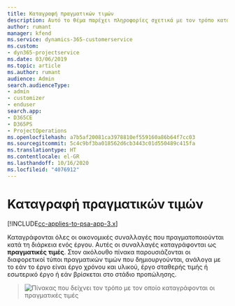 ```yaml
---
title: Καταγραφή πραγματικών τιμών
description: Αυτό το θέμα παρέχει πληροφορίες σχετικά με τον τρόπο καταγραφής των πραγματικών τιμών.
author: rumant
manager: kfend
ms.service: dynamics-365-customerservice
ms.custom:
- dyn365-projectservice
ms.date: 03/06/2019
ms.topic: article
ms.author: rumant
audience: Admin
search.audienceType:
- admin
- customizer
- enduser
search.app:
- D365CE
- D365PS
- ProjectOperations
ms.openlocfilehash: a7b5af20081ca3978810ef559160a86b64f7cc03
ms.sourcegitcommit: 5c4c9bf3ba018562d6cb3443c01d550489c415fa
ms.translationtype: HT
ms.contentlocale: el-GR
ms.lasthandoff: 10/16/2020
ms.locfileid: "4076912"
---
```

# <a name="recording-actuals"></a>Καταγραφή πραγματικών τιμών 

[!INCLUDE[cc-applies-to-psa-app-3.x](../includes/cc-applies-to-psa-app-3x.md)]

Καταγράφονται όλες οι οικονομικές συναλλαγές που πραγματοποιούνται κατά τη διάρκεια ενός έργου. Αυτές οι συναλλαγές καταγράφονται ως **πραγματικές τιμές**. Στον ακόλουθο πίνακα παρουσιάζονται οι διαφορετικοί τύποι πραγματικών τιμών που δημιουργούνται, ανάλογα με το εάν το έργο είναι έργο χρόνου και υλικού, έργο σταθερής τιμής ή εσωτερικό έργο ή εάν βρίσκεται στο στάδιο προπώλησης.

> ![Πίνακας που δείχνει τον τρόπο με τον οποίο καταγράφονται οι πραγματικές τιμές](media/advanced-table2.png)
